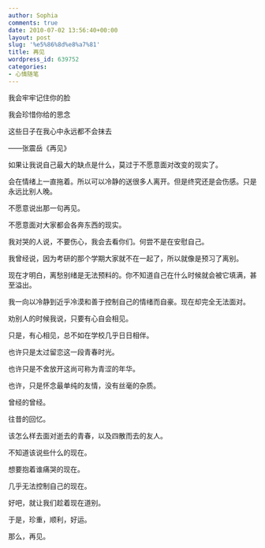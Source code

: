 ```yaml
---
author: Sophia
comments: true
date: 2010-07-02 13:56:40+00:00
layout: post
slug: '%e5%86%8d%e8%a7%81'
title: 再见
wordpress_id: 639752
categories:
- 心情随笔
---
```


我会牢牢记住你的脸

我会珍惜你给的思念

这些日子在我心中永远都不会抹去

——张震岳《再见》

如果让我说自己最大的缺点是什么，莫过于不愿意面对改变的现实了。

会在情绪上一直拖着。所以可以冷静的送很多人离开。但是终究还是会伤感。只是永远比别人晚。

不愿意说出那一句再见。

不愿意面对大家都会各奔东西的现实。

我对哭的人说，不要伤心，我会去看你们。何尝不是在安慰自己。

我曾经说，因为考研的那个学期大家就不在一起了，所以就像是预习了离别。

现在才明白，离愁别绪是无法预料的。你不知道自己在什么时候就会被它填满，甚至溢出。

我一向以冷静到近乎冷漠和善于控制自己的情绪而自豪。现在却完全无法面对。

劝别人的时候我说，只要有心自会相见。

只是，有心相见，总不如在学校几乎日日相伴。

也许只是太过留恋这一段青春时光。

也许只是不舍放开这尚可称为青涩的年华。

也许，只是怀念最单纯的友情，没有丝毫的杂质。

曾经的曾经。

往昔的回忆。

该怎么样去面对逝去的青春，以及四散而去的友人。

不知道该说些什么的现在。

想要抱着谁痛哭的现在。

几乎无法控制自己的现在。

好吧，就让我们趁着现在道别。

于是，珍重，顺利，好运。

那么，再见。
